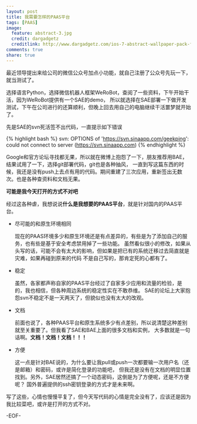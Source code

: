 ```yaml
---
layout: post
title: 我需要怎样的PAAS平台
tags: [PAAS]
image:
  feature: abstract-3.jpg
  credit: dargadgetz
  creditlink: http://www.dargadgetz.com/ios-7-abstract-wallpaper-pack-for-iphone-5-and-ipod-touch-retina/
comments: true
share: true
---
```


最近领导提出来给公司的微信公众号加点小功能，就自己注册了公众号先玩一下，就当测试了。

选择语言Python，选择微信机器人框架WeRoBot，查阅了一些资料，下午开始干活，因为WeRoBot提供有一个SAE的demo，
所以就选择在SAE部署一下做开发测试，下午在公司进行的还算顺利，但晚上回去用自己的电脑继续干活噩梦就开始了。

先是SAE的svn死活签不出代码，一直提示如下错误

{% highlight bash %}
svn: OPTIONS of 'https://svn.sinaapp.com/geekping': could not connect to server (https://svn.sinaapp.com)
{% endhighlight %}

Google和官方论坛寻找都无果，所以就在微博上抱怨了一下，朋友推荐用BAE，结果试用了一下，选择git部署代码，git也是各种抽风，
一直到写这篇东西的时候，我还是没有push上去点有用的代码。期间重建了三次应用，重新签出无数次。也是各种查资料和文档无果。

**可能是我今天打开的方式不对吧**

经过这各种虐，我想说说**什么是我想要的PAAS平台**，就是针对国内的PAAS平台。

* 尽可能的和原生环境相同

    现在的PAAS环境多少和原生环境还是有点差异的，有些是为了添加自己的服务，也有些是基于安全考虑禁用掉了一些功能。
    虽然看似很小的修改，如果从头写的话，可能不会有太大的影响，但如果是把已有的系统迁移过去简直就是灾难，如果再碰到原来的代码
    不是自己写的，那肯定死的心都有了。

* 稳定
    
    虽然，各家都声称自家的PAAS平台经过了自家多少应用和流量的检验，是的，我也相信，但各种周边系统的稳定性实在不敢恭维。
    SAE的论坛上大家抱怨svn不稳定不是一天两天了，但貌似也没有太大的改观。

* 文档

    前面也说了，各种PAAS平台和原生系统多少有点差别，所以说清楚这种差别就至关重要了。但我看了SAE和BAE上面的很多文档和实例，
    大多数就是一句话啊。**文档！文档！文档！！！**

* 方便
    
    这一点是针对BAE说的，为什么要让我pull或push一次都要输一次用户名（还是邮箱）和密码，或许是简化登录的功能吧，
    但我还是没有在文档的明显位置找到。另外，SAE居然还搞了一个动态密码，这倒是为了方便呢，还是不方便呢？
    国外普遍提供的ssh密钥登录的方式才是未来啊。

写了这些，心情也慢慢平复了，但今天写代码的心情是完全没有了，应该还是因为我比较菜吧，或许是打开的方式不对。

-EOF-
